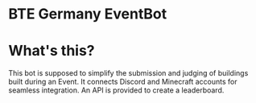 # BTE Germany EventBot

# What's this?

This bot is supposed to simplify the submission and judging of buildings built during an Event. It connects Discord and Minecraft accounts for seamless integration. An API is provided to create a leaderboard.
